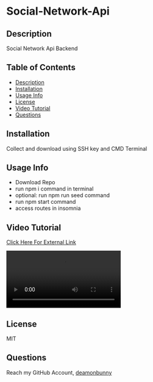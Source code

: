 # Social-Network-Api #

## Description ##
Social Network Api Backend

## Table of Contents ##
* [Description](#Description "Goto Description")
* [Installation](#installation "installation")
* [Usage Info](#Usage-Info "Usage-Info")
* [License](#License "Goto License")
* [Video Tutorial](#Video-Tutorial "Goto Video Tutorial")
* [Questions](#Questions "Goto Questions")

## Installation ##
Collect and download using SSH key and CMD Terminal

## Usage Info ##
- Download Repo
- run npm i command in terminal
- optional: run npm run seed command
- run npm start command
- access routes in insomnia

## Video Tutorial ##
[Click Here For External Link](https://drive.google.com/file/d/1GFPu2yQjse8rPZX-IIrSY_JC1wWMGEBj/view?usp=sharing "Video Walk Through")

![Walk Through Video](./assets/SocialNetworkApi.mp4)

## License ##
MIT

## Questions ##
Reach my GitHub Account, [deamonbunny](https://github.com/deamonbunny "My GitHub")
